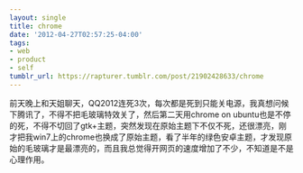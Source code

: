 ```yaml
---
layout: single
title: chrome
date: '2012-04-27T02:57:25-04:00'
tags:
- web
- product
- self
tumblr_url: https://rapturer.tumblr.com/post/21902428633/chrome
---
```

前天晚上和天姐聊天，QQ2012连死3次，每次都是死到只能关电源，我真想问候下腾讯了，不得不把毛玻璃特效关了，然后第二天用chrome on ubuntu也是不停的死，不得不切回了gtk+主题，突然发现在原始主题下不仅不死，还很漂亮，刚才把我win7上的chrome也换成了原始主题，看了半年的绿色安卓主题，才发现原始的毛玻璃才是最漂亮的，而且我总觉得开网页的速度增加了不少，不知道是不是心理作用。

